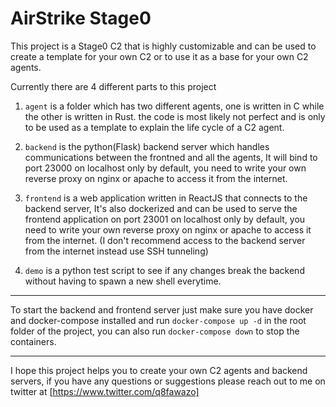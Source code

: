 # AirStrike Stage0

This project is a Stage0 C2 that is highly customizable and can be used to create a template for your own C2 or to use it as a base for your own C2 agents.

Currently there are 4 different parts to this project

1. `agent` is a folder which has two different agents, one is written in C while the other is written in Rust. the code is most likely not perfect and is only to be used as a template to explain the life cycle of a C2 agent.

2. `backend` is the python(Flask) backend server which handles communications between the frontned and all the agents, It will bind to port 23000 on localhost only by default, you need to write your own reverse proxy on nginx or apache to access it from the internet.

3. `frontend` is a web application written in ReactJS that connects to the backend server, It's also dockerized and can be used to serve the frontend application on port 23001 on localhost only by default, you need to write your own reverse proxy on nginx or apache to access it from the internet. (I don't recommend access to the backend server from the internet instead use SSH tunneling)

4. `demo` is a python test script to see if any changes break the backend without having to spawn a new shell everytime.

---

To start the backend and frontend server just make sure you have docker and docker-compose installed and run `docker-compose up -d` in the root folder of the project, you can also run `docker-compose down` to stop the containers.

---

I hope this project helps you to create your own C2 agents and backend servers, if you have any questions or suggestions please reach out to me on twitter at [https://www.twitter.com/q8fawazo]
